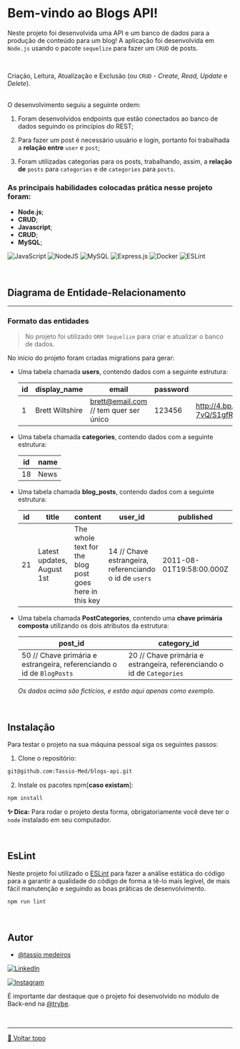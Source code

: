 # Bem-vindo ao Blogs API!

 Neste projeto foi desenvolvida uma API e um banco de dados para a produção de conteúdo para um blog! A aplicação foi desenvolvida em `Node.js` usando o pacote `sequelize` para fazer um `CRUD` de posts.

<br>

Criação, Leitura, Atualização e Exclusão (ou `CRUD` - _Create, Read, Update_ e _Delete_).
  
  <br>
  O desenvolvimento seguiu a seguinte ordem:

  1. Foram desenvolvidos endpoints que estão conectados ao banco de dados seguindo os princípios do REST;

  2. Para fazer um post é necessário usuário e login, portanto foi trabalhada a **relação entre** `user` e `post`; 

  3. Foram utilizadas categorias para os posts, trabalhando, assim, a **relação de** `posts` para `categories` e de `categories` para `posts`.




### As principais habilidades colocadas prática nesse projeto foram:

* **Node.js**;
* **CRUD**;
* **Javascript**;
* **CRUD**;
* **MySQL**;

![JavaScript](https://img.shields.io/badge/javascript-%23323330.svg?style=for-the-badge&logo=javascript&logoColor=%23F7DF1E) ![NodeJS](https://img.shields.io/badge/node.js-6DA55F?style=for-the-badge&logo=node.js&logoColor=white) ![MySQL](https://img.shields.io/badge/mysql-%2300f.svg?style=for-the-badge&logo=mysql&logoColor=white) ![Express.js](https://img.shields.io/badge/express.js-%23404d59.svg?style=for-the-badge&logo=express&logoColor=%2361DAFB) ![Docker](https://img.shields.io/badge/docker-%230db7ed.svg?style=for-the-badge&logo=docker&logoColor=white) ![ESLint](https://img.shields.io/badge/ESLint-4B3263?style=for-the-badge&logo=eslint&logoColor=white) 

<br>

  ## Diagrama de Entidade-Relacionamento

  ---

  ### Formato das entidades

  >No projeto foi utilizado `ORM Sequelize` para criar e atualizar o banco de dados. 

  No início do projeto foram criadas migrations para gerar:

  - Uma tabela chamada **users**, contendo dados com a seguinte estrutura:

    | id  | display_name    | email           | password | image                                                                                   |
    | --- | --------------- | --------------- | -------- | --------------------------------------------------------------------------------------- |
    | 1   | Brett Wiltshire | brett@email.com // tem quer ser único | 123456   | http://4.bp.blogspot.com/_YA50adQ-7vQ/S1gfR_6ufpI/AAAAAAAAAAk/1ErJGgRWZDg/S45/brett.png |

  - Uma tabela chamada **categories**, contendo dados com a seguinte estrutura:

    | id  | name |
    | --- | ---- |
    | 18  | News |

  - Uma tabela chamada **blog_posts**, contendo dados com a seguinte estrutura:

    | id  | title                      | content                                                | user_id | published                | updated                  |
    | --- | -------------------------- | ------------------------------------------------------ | ------- | ------------------------ | ------------------------ |
    | 21  | Latest updates, August 1st | The whole text for the blog post goes here in this key | 14  // Chave estrangeira, referenciando o id de `users`    | 2011-08-01T19:58:00.000Z | 2011-08-01T19:58:51.947Z |


  - Uma tabela chamada **PostCategories**, contendo uma **chave primária composta** utilizando os dois atributos da estrutura:

    | post_id | category_id |
    | ------- | ----------- |
    | 50 // Chave primária e estrangeira, referenciando o id de `BlogPosts`     | 20  // Chave primária e estrangeira, referenciando o id de `Categories`     |


    *Os dados acima são fictícios, e estão aqui apenas como exemplo.*


<br>

## Instalação

Para testar o projeto na sua máquina pessoal siga os seguintes passos:

1. Clone o repositório:

```sh
git@github.com:Tassio-Med/blogs-api.git
```

2. Instale os pacotes npm[**caso existam**]:

```sh
npm install
```

 **✨ Dica:** Para rodar o projeto desta forma, obrigatoriamente você deve ter o `node` instalado em seu computador.

<br>

## EsLint

Neste projeto foi utilizado o [ESLint](https://eslint.org/) para fazer a análise estática do código para a garantir a qualidade do código de forma a tê-lo mais legível, de mais fácil manutenção e seguindo as boas práticas de desenvolvimento.

```sh
npm run lint
```

<br>

## Autor

- [@tassio medeiros](https://github.com/Tassio-Med)

[![LinkedIn](https://img.shields.io/badge/LinkedIn-0077B5?style=for-the-badge&logo=linkedin&logoColor=white)](https://linkedin.com/in/tassiomed98) 

[![Instagram](https://img.shields.io/badge/Instagram-E4405F?style=for-the-badge&logo=instagram&logoColor=white)](https://instagram.com/tassio.med?igshid=ZDdkNTZiNTM=) 





É importante dar destaque que o projeto foi desenvolvido no  módulo de Back-end na [@trybe](https://github.com/betrybe).

<br><hr>
[🔼 Voltar topo](#bem-vindo-ao-blogs-api)